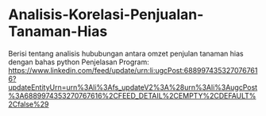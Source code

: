 # Analisis-Korelasi-Penjualan-Tanaman-Hias
Berisi tentang analisis hububungan antara omzet penjulan tanaman hias dengan bahas python
Penjelasan Program: https://www.linkedin.com/feed/update/urn:li:ugcPost:6889974353270767616?updateEntityUrn=urn%3Ali%3Afs_updateV2%3A%28urn%3Ali%3AugcPost%3A6889974353270767616%2CFEED_DETAIL%2CEMPTY%2CDEFAULT%2Cfalse%29
